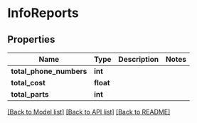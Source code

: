 # InfoReports


## Properties
Name | Type | Description | Notes
------------ | ------------- | ------------- | -------------
**total_phone_numbers** | **int** |  | 
**total_cost** | **float** |  | 
**total_parts** | **int** |  | 


[[Back to Model list]](../../README.md#models) [[Back to API list]](../../README.md#available-methods) [[Back to README]](../../README.md)


